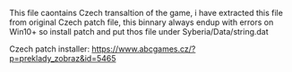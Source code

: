 This file caontains Czech transaltion of the game, i have extracted this file from original Czech patch file, this binnary always endup with errors on Win10+ so install patch and put thos file under Syberia/Data/string.dat

Czech patch installer:
https://www.abcgames.cz/?p=preklady_zobraz&id=5465
